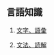 ## 言語知識

1. [文字、語彙](https://docs.google.com/forms/d/e/1FAIpQLSf8qNkgpJhXLrPg1HJjyCI4gDk0AnHfLwl5R4t3sJ4w77lfbw/viewform?usp=share_link)

2. [文法、読解](https://docs.google.com/forms/d/e/1FAIpQLSfRcNfKRKAw4lOuLBsGkyhcszcL-9Di4oms7a9QolbxbWfjww/viewform?usp=share_link)